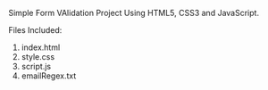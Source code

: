 Simple Form VAlidation Project Using HTML5, CSS3 and JavaScript.

Files Included:

1. index.html
2. style.css
3. script.js
4. emailRegex.txt
